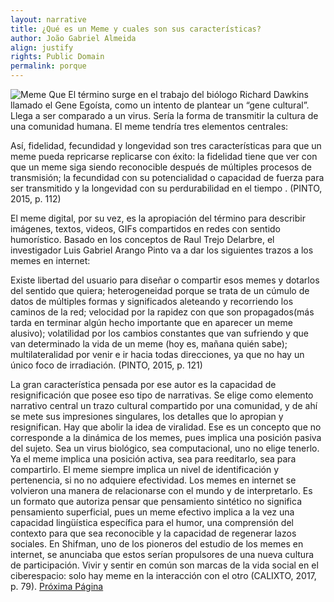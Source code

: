 ```yaml
---
layout: narrative
title: ¿Qué es un Meme y cuales son sus características?
author: João Gabriel Almeida
align: justify
rights: Public Domain
permalink: porque
---
```

![Meme Que](/insurgencia2punto0/assets/images/quees.png)
El término surge en el trabajo del biólogo Richard Dawkins llamado el Gene Egoísta, como un intento de plantear un “gene cultural”.  Llega a ser comparado a un virus. Sería la forma de transmitir la cultura de una comunidad humana. El meme tendría tres elementos centrales:

Así, fidelidad, fecundidad y longevidad son tres características para que un meme pueda repricarse replicarse con éxito: la fidelidad tiene que ver con que un meme siga siendo reconocible después de múltiples procesos de transmisión; la fecundidad con su potencialidad o capacidad de fuerza para ser transmitido y la longevidad con su perdurabilidad en el tiempo . (PINTO, 2015, p.  112)

 El meme digital, por su vez, es la apropiación del término para describir imágenes, textos, videos, GIFs compartidos en redes con sentido humorístico.  Basado en los conceptos de Raul Trejo Delarbre, el investigador Luis Gabriel Arango Pinto va a dar los siguientes trazos a los memes en internet:

Existe libertad del usuario para diseñar o compartir esos memes y dotarlos del sentido que quiera; heterogeneidad porque se trata de un cúmulo de datos de múltiples formas y significados aleteando y recorriendo los caminos de la red; velocidad por la rapidez con que son propagados(más tarda en terminar algún hecho importante que en aparecer un meme alusivo); volatilidad por los cambios constantes que van sufriendo y que van determinado la vida de un meme (hoy es, mañana quién sabe); multilateralidad por venir e ir hacia todas direcciones, ya que no hay un único foco de irradiación. (PINTO, 2015, p. 121)

 La gran característica pensada por ese autor es la capacidad de resignificación que posee eso tipo de narrativas. Se elige como elemento narrativo central un trazo cultural compartido por una comunidad, y de ahí se mete sus impresiones singulares, los detalles que lo apropian y resignifican.
Hay que abolir la idea de viralidad. Ese es un concepto que no corresponde a la dinámica de los memes, pues implica una posición pasiva del sujeto. Sea un virus biológico, sea computacional, uno no elige tenerlo. Ya el meme implica una posición activa, sea para reeditarlo, sea para compartirlo. El meme siempre implica un nivel de identificación y pertenencia, si no no adquiere efectividad. Los memes en internet se volvieron una manera de relacionarse con el mundo y de interpretarlo. Es un formato que autoriza pensar que pensamiento sintético no significa pensamiento superficial, pues un meme efectivo implica a la vez una capacidad lingüística específica para el humor, una comprensión del contexto para que sea reconocible y la capacidad de regenerar lazos sociales. En Shifman, uno de los pioneros del estudio de los memes en internet, se anunciaba que estos serían propulsores de una nueva cultura de participación. Vivir y sentir en común son marcas de la vida social en el ciberespacio: solo hay meme en la interacción con el otro (CALIXTO, 2017, p. 79).
[Próxima Página](porque)
